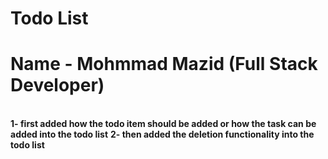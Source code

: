 # Todo List

# Name - Mohmmad Mazid (Full Stack Developer)


<br>
<b> 1- first added how the todo item should be added or how the task can be added into the todo list</b>
<b>2- then added the deletion  functionality into  the todo list</b>
